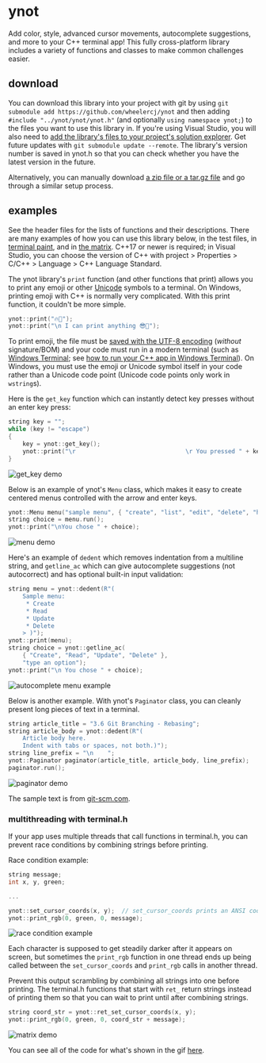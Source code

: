 ﻿# ynot

Add color, style, advanced cursor movements, autocomplete suggestions, and more to your C++ terminal app! This fully cross-platform library includes a variety of functions and classes to make common challenges easier.

## download

You can download this library into your project with git by using `git submodule add https://github.com/wheelercj/ynot` and then adding `#include "../ynot/ynot/ynot.h"` (and optionally `using namespace ynot;`) to the files you want to use this library in. If you're using Visual Studio, you will also need to [add the library's files to your project's solution explorer](https://wheelercj.github.io/notes/pages/20220807002725.html). Get future updates with `git submodule update --remote`. The library's version number is saved in ynot.h so that you can check whether you have the latest version in the future.

Alternatively, you can manually download [a zip file or a tar.gz file](https://github.com/wheelercj/ynot/tags) and go through a similar setup process.

## examples

See the header files for the lists of functions and their descriptions. There are many examples of how you can use this library below, in the test files, in [terminal paint](https://github.com/wheelercj/terminal-paint), and in [the matrix](https://github.com/wheelercj/the-matrix). C++17 or newer is required; in Visual Studio, you can choose the version of C++ with project > Properties > C/C++ > Language > C++ Language Standard.

The ynot library's `print` function (and other functions that print) allows you to print any emoji or other [Unicode](https://en.wikipedia.org/wiki/Unicode) symbols to a terminal. On Windows, printing emoji with C++ is normally very complicated. With this print function, it couldn't be more simple.

```cpp
ynot::print("🔥🐊");
ynot::print("\n I can print anything 😎🤖");
```

To print emoji, the file must be [saved with the UTF-8 encoding](https://docs.microsoft.com/en-us/visualstudio/ide/how-to-save-and-open-files-with-encoding?view=vs-2022) (_without_ signature/BOM) and your code must run in a modern terminal (such as [Windows Terminal](https://aka.ms/terminal); see [how to run your C++ app in Windows Terminal](https://wheelercj.github.io/notes/pages/20220506214620.html)). On Windows, you must use the emoji or Unicode symbol itself in your code rather than a Unicode code point (Unicode code points only work in `wstring`s).

Here is the `get_key` function which can instantly detect key presses without an enter key press:

```cpp
string key = "";
while (key != "escape")
{
    key = ynot::get_key();
    ynot::print("\r                               \r You pressed " + key);
}
```

![get_key demo](https://media.giphy.com/media/BVk0mTxjIu8Pgbeo1h/giphy.gif)

Below is an example of ynot's `Menu` class, which makes it easy to create centered menus controlled with the arrow and enter keys.

```cpp
ynot::Menu menu("sample menu", { "create", "list", "edit", "delete", "help", "settings", "exit" });
string choice = menu.run();
ynot::print("\nYou chose " + choice);
```

![menu demo](https://media.giphy.com/media/vUiPYlobVhnGrhKCTc/giphy.gif)

Here's an example of `dedent` which removes indentation from a multiline string, and `getline_ac` which can give autocomplete suggestions (not autocorrect) and has optional built-in input validation:

```cpp
string menu = ynot::dedent(R"(
    Sample menu:
     * Create
     * Read
     * Update
     * Delete
    > )");
ynot::print(menu);
string choice = ynot::getline_ac(
    { "Create", "Read", "Update", "Delete" },
    "type an option");
ynot::print("\n You chose " + choice);
```

![autocomplete menu example](https://media.giphy.com/media/Rqoco5DR2a2AjDAqtX/giphy.gif)

Below is another example. With ynot's `Paginator` class, you can cleanly present long pieces of text in a terminal.

```cpp
string article_title = "3.6 Git Branching - Rebasing";
string article_body = ynot::dedent(R"(
    Article body here.
    Indent with tabs or spaces, not both.)");
string line_prefix = "\n    ";
ynot::Paginator paginator(article_title, article_body, line_prefix);
paginator.run();
```

![paginator demo](https://media.giphy.com/media/tAn8Pis7lLUfA39MFa/giphy.gif)

The sample text is from [git-scm.com](https://git-scm.com/book/en/v2/Git-Branching-Rebasing).

### multithreading with terminal.h

If your app uses multiple threads that call functions in terminal.h, you can prevent race conditions by combining strings before printing.

Race condition example:

```cpp
string message;
int x, y, green;

...

ynot::set_cursor_coords(x, y);  // set_cursor_coords prints an ANSI code
ynot::print_rgb(0, green, 0, message);
```

![race condition example](https://media.giphy.com/media/Obc0RuoYP7XkHppQ0I/giphy.gif)

Each character is supposed to get steadily darker after it appears on screen, but sometimes the `print_rgb` function in one thread ends up being called between the `set_cursor_coords` and `print_rgb` calls in another thread.

Prevent this output scrambling by combining all strings into one before printing. The terminal.h functions that start with `ret_` return strings instead of printing them so that you can wait to print until after combining strings.

```cpp
string coord_str = ynot::ret_set_cursor_coords(x, y);
ynot::print_rgb(0, green, 0, coord_str + message);
```

![matrix demo](https://media.giphy.com/media/iArQ9LLVS30McyVR3u/giphy.gif)

You can see all of the code for what's shown in the gif [here](https://github.com/wheelercj/the-matrix).
